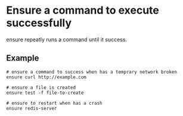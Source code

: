 # Ensure a command to execute successfully

ensure repeatly runs a command until it success.

## Example
```shell
# ensure a command to success when has a temprary network broken
ensure curl http://example.com

# ensure a file is created
ensure test -f file-to-create

# ensure to restart when has a crash
ensure redis-server
```
